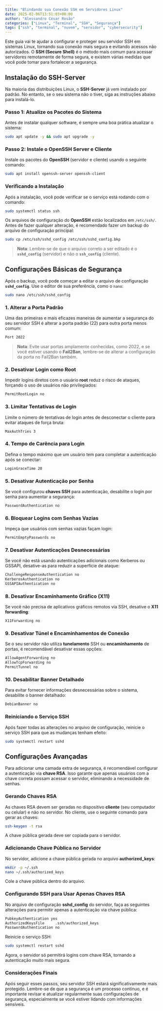 ```yaml
---
title: "Blindando sua Conexão SSH em Servidores Linux"
date: 2025-02-06T13:51:03+00:00
author: "Alessandro César Rosão"
categories: ["Linux", "Terminal", "SSH", "Segurança"]
tags: ["ssh", "terminal", "nuvem", "servidor", "cybersecurity"]
---
```


Este guia vai te ajudar a configurar e proteger seu servidor SSH em sistemas Linux, tornando sua conexão mais segura e evitando acessos não autorizados. O **SSH (Secure Shell)** é o método mais comum para acessar servidores remotamente de forma segura, e existem várias medidas que você pode tomar para fortalecer a segurança.

## Instalação do SSH-Server

Na maioria das distribuições Linux, o **SSH-Server** já vem instalado por padrão. No entanto, se o seu sistema não o tiver, siga as instruções abaixo para instalá-lo.

### Passo 1: Atualize os Pacotes do Sistema

Antes de instalar qualquer software, é sempre uma boa prática atualizar o sistema:

```bash
sudo apt update -y && sudo apt upgrade -y
```

### Passo 2: Instale o OpenSSH Server e Cliente

Instale os pacotes do **OpenSSH** (servidor e cliente) usando o seguinte comando:

```bash
sudo apt install openssh-server openssh-client
```

### Verificando a Instalação

Após a instalação, você pode verificar se o serviço está rodando com o comando:

```bash
sudo systemctl status ssh
```

Os arquivos de configuração do **OpenSSH** estão localizados em `/etc/ssh/`. Antes de fazer qualquer alteração, é recomendado fazer um backup do arquivo de configuração principal:

```bash
sudo cp /etc/ssh/sshd_config /etc/ssh/sshd_config.bkp
```

> **Nota**: Lembre-se de que o arquivo correto a ser editado é o **`sshd_config`** (servidor) e não o **`ssh_config`** (cliente).

## Configurações Básicas de Segurança

Após o backup, você pode começar a editar o arquivo de configuração **`sshd_config`**. Use o editor de sua preferência, como o `nano`:

```bash
sudo nano /etc/ssh/sshd_config
```

### 1. Alterar a Porta Padrão

Uma das primeiras e mais eficazes maneiras de aumentar a segurança do seu servidor SSH é alterar a porta padrão (22) para outra porta menos comum:

```bash
Port 2022
```

> **Nota**: Evite usar portas amplamente conhecidas, como 2022, e se você estiver usando o **Fail2Ban**, lembre-se de alterar a configuração da porta no Fail2Ban também.

### 2. Desativar Login como Root

Impedir logins diretos com o usuário **root** reduz o risco de ataques, forçando o uso de usuários não privilegiados:

```bash
PermitRootLogin no
```

### 3. Limitar Tentativas de Login

Limite o número de tentativas de login antes de desconectar o cliente para evitar ataques de força bruta:

```bash
MaxAuthTries 3
```

### 4. Tempo de Carência para Login

Defina o tempo máximo que um usuário tem para completar a autenticação após se conectar:

```bash
LoginGraceTime 20
```

### 5. Desativar Autenticação por Senha

Se você configurou **chaves SSH** para autenticação, desabilite o login por senha para aumentar a segurança:

```bash
PasswordAuthentication no
```

### 6. Bloquear Logins com Senhas Vazias

Impeça que usuários com senhas vazias façam login:

```bash
PermitEmptyPasswords no
```

### 7. Desativar Autenticações Desnecessárias

Se você não está usando autenticações adicionais como Kerberos ou GSSAPI, desative-as para reduzir a superfície de ataque:

```bash
ChallengeResponseAuthentication no
KerberosAuthentication no
GSSAPIAuthentication no
```

### 8. Desativar Encaminhamento Gráfico (X11)

Se você não precisa de aplicativos gráficos remotos via SSH, desative o **X11 forwarding**:

```bash
X11Forwarding no
```

### 9. Desativar Túnel e Encaminhamentos de Conexão

Se o seu servidor não utiliza **tunelamento** SSH ou **encaminhamento** de portas, é recomendável desativar essas opções:

```bash
AllowAgentForwarding no
AllowTcpForwarding no
PermitTunnel no
```

### 10. Desabilitar Banner Detalhado

Para evitar fornecer informações desnecessárias sobre o sistema, desabilite o banner detalhado:

```bash
DebianBanner no
```

### Reiniciando o Serviço SSH

Após fazer todas as alterações no arquivo de configuração, reinicie o serviço SSH para que as mudanças tenham efeito:

```bash
sudo systemctl restart sshd
```

## Configurações Avançadas

Para adicionar uma camada extra de segurança, é recomendável configurar a autenticação via **chave RSA**. Isso garante que apenas usuários com a chave correta possam acessar o servidor, eliminando a necessidade de senhas.

### Gerando Chaves RSA

As chaves RSA devem ser geradas no dispositivo **cliente** (seu computador ou celular) e não no servidor. No cliente, use o seguinte comando para gerar as chaves:

```bash
ssh-keygen -t rsa
```

A chave pública gerada deve ser copiada para o servidor.

### Adicionando Chave Pública no Servidor

No servidor, adicione a chave pública gerada no arquivo **authorized_keys**:

```bash
mkdir -p ~/.ssh
nano ~/.ssh/authorized_keys
```

Cole a chave pública dentro do arquivo.

### Configurando SSH para Usar Apenas Chaves RSA

No arquivo de configuração **sshd_config** do servidor, faça as seguintes alterações para permitir apenas a autenticação via chave pública:

```bash
PubkeyAuthentication yes
AuthorizedKeysFile     .ssh/authorized_keys
PasswordAuthentication no
```

Reinicie o serviço SSH:

```bash
sudo systemctl restart sshd
```

Agora, o servidor só permitirá logins com chave RSA, tornando a autenticação muito mais segura.

### Considerações Finais

Após seguir esses passos, seu servidor SSH estará significativamente mais protegido. Lembre-se de que a segurança é um processo contínuo, e é importante revisar e atualizar regularmente suas configurações de segurança, especialmente se você estiver lidando com informações sensíveis.

